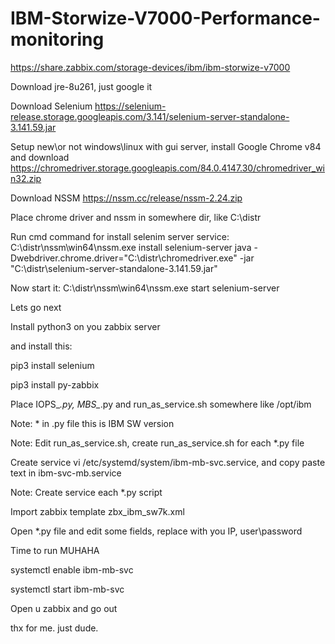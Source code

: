 # IBM-Storwize-V7000-Performance-monitoring

https://share.zabbix.com/storage-devices/ibm/ibm-storwize-v7000

Download jre-8u261, just google it

Download Selenium https://selenium-release.storage.googleapis.com/3.141/selenium-server-standalone-3.141.59.jar

Setup new\or not windows\linux with gui server, install Google Chrome v84 and download https://chromedriver.storage.googleapis.com/84.0.4147.30/chromedriver_win32.zip

Download NSSM https://nssm.cc/release/nssm-2.24.zip

Place chrome driver and nssm in somewhere dir, like C:\distr

Run cmd command for install selenim server service: C:\distr\nssm\win64\nssm.exe install selenium-server java -Dwebdriver.chrome.driver="C:\distr\chromedriver.exe"  -jar "C:\distr\selenium-server-standalone-3.141.59.jar"

Now start it: C:\distr\nssm\win64\nssm.exe start selenium-server

Lets go next

Install python3 on you zabbix server

and install this:

pip3 install selenium

pip3 install py-zabbix

Place IOPS_*.py, MBS_*.py and run_as_service.sh somewhere like /opt/ibm

Note: * in .py file this is IBM SW version

Note: Edit run_as_service.sh, create run_as_service.sh for each *.py file

Create service vi /etc/systemd/system/ibm-mb-svc.service, and copy paste text in ibm-svc-mb.service

Note: Create service each *.py script

Import zabbix template zbx_ibm_sw7k.xml

Open *.py file and edit some fields, replace with you IP, user\password

Time to run MUHAHA

systemctl enable ibm-mb-svc

systemctl start ibm-mb-svc

Open u zabbix and go out

thx for me.
just dude.




